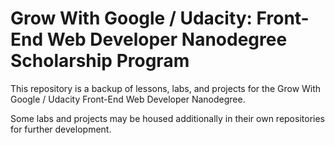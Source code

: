 # Grow With Google / Udacity: Front-End Web Developer Nanodegree Scholarship Program

This repository is a backup of lessons, labs, and projects for the Grow With Google / Udacity Front-End Web Developer Nanodegree. 

Some labs and projects may be housed additionally in their own repositories for further development.
